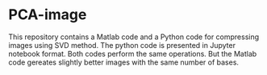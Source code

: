 # PCA-image
This repository contains a Matlab code and a Python code for compressing images using SVD method. The python code is presented in Jupyter notebook format. Both codes perform the same operations. But the Matlab code gereates slightly better images with the same number of bases. 
